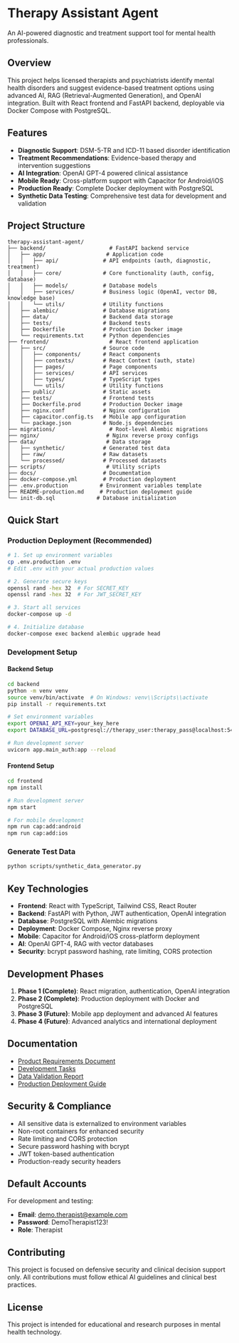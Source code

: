 # Therapy Assistant Agent

An AI-powered diagnostic and treatment support tool for mental health professionals.

## Overview

This project helps licensed therapists and psychiatrists identify mental health disorders and suggest evidence-based treatment options using advanced AI, RAG (Retrieval-Augmented Generation), and OpenAI integration. Built with React frontend and FastAPI backend, deployable via Docker Compose with PostgreSQL.

## Features

- **Diagnostic Support**: DSM-5-TR and ICD-11 based disorder identification
- **Treatment Recommendations**: Evidence-based therapy and intervention suggestions  
- **AI Integration**: OpenAI GPT-4 powered clinical assistance
- **Mobile Ready**: Cross-platform support with Capacitor for Android/iOS
- **Production Ready**: Complete Docker deployment with PostgreSQL
- **Synthetic Data Testing**: Comprehensive test data for development and validation

## Project Structure

```
therapy-assistant-agent/
├── backend/                    # FastAPI backend service
│   ├── app/                   # Application code
│   │   ├── api/              # API endpoints (auth, diagnostic, treatment)
│   │   ├── core/             # Core functionality (auth, config, database)
│   │   ├── models/           # Database models
│   │   ├── services/         # Business logic (OpenAI, vector DB, knowledge base)
│   │   └── utils/            # Utility functions
│   ├── alembic/              # Database migrations
│   ├── data/                 # Backend data storage
│   ├── tests/                # Backend tests
│   ├── Dockerfile            # Production Docker image
│   └── requirements.txt      # Python dependencies
├── frontend/                   # React frontend application
│   ├── src/                  # Source code
│   │   ├── components/       # React components
│   │   ├── contexts/         # React Context (auth, state)
│   │   ├── pages/            # Page components
│   │   ├── services/         # API services
│   │   ├── types/            # TypeScript types
│   │   └── utils/            # Utility functions
│   ├── public/               # Static assets
│   ├── tests/                # Frontend tests
│   ├── Dockerfile.prod       # Production Docker image
│   ├── nginx.conf            # Nginx configuration
│   ├── capacitor.config.ts   # Mobile app configuration
│   └── package.json          # Node.js dependencies
├── migrations/                 # Root-level Alembic migrations
├── nginx/                     # Nginx reverse proxy configs
├── data/                      # Data storage
│   ├── synthetic/            # Generated test data
│   ├── raw/                  # Raw datasets
│   └── processed/            # Processed datasets
├── scripts/                   # Utility scripts
├── docs/                     # Documentation
├── docker-compose.yml        # Production deployment
├── .env.production          # Environment variables template
├── README-production.md     # Production deployment guide
└── init-db.sql             # Database initialization
```

## Quick Start

### Production Deployment (Recommended)
```bash
# 1. Set up environment variables
cp .env.production .env
# Edit .env with your actual production values

# 2. Generate secure keys
openssl rand -hex 32  # For SECRET_KEY
openssl rand -hex 32  # For JWT_SECRET_KEY

# 3. Start all services
docker-compose up -d

# 4. Initialize database
docker-compose exec backend alembic upgrade head
```

### Development Setup

#### Backend Setup
```bash
cd backend
python -m venv venv
source venv/bin/activate  # On Windows: venv\\Scripts\\activate
pip install -r requirements.txt

# Set environment variables
export OPENAI_API_KEY=your_key_here
export DATABASE_URL=postgresql://therapy_user:therapy_pass@localhost:5432/therapy_assistant_db

# Run development server
uvicorn app.main_auth:app --reload
```

#### Frontend Setup
```bash
cd frontend
npm install

# Run development server
npm start

# For mobile development
npm run cap:add:android
npm run cap:add:ios
```

### Generate Test Data
```bash
python scripts/synthetic_data_generator.py
```

## Key Technologies

- **Frontend**: React with TypeScript, Tailwind CSS, React Router
- **Backend**: FastAPI with Python, JWT authentication, OpenAI integration
- **Database**: PostgreSQL with Alembic migrations
- **Deployment**: Docker Compose, Nginx reverse proxy
- **Mobile**: Capacitor for Android/iOS cross-platform deployment
- **AI**: OpenAI GPT-4, RAG with vector databases
- **Security**: bcrypt password hashing, rate limiting, CORS protection

## Development Phases

1. **Phase 1 (Complete)**: React migration, authentication, OpenAI integration
2. **Phase 2 (Complete)**: Production deployment with Docker and PostgreSQL
3. **Phase 3 (Future)**: Mobile app deployment and advanced AI features
4. **Phase 4 (Future)**: Advanced analytics and international deployment

## Documentation

- [Product Requirements Document](docs/PRD_Therapy_Assistant_Agent.md)
- [Development Tasks](docs/DEVELOPMENT_TASKS.md)
- [Data Validation Report](docs/data_validation_report.md)
- [Production Deployment Guide](README-production.md)

## Security & Compliance

- All sensitive data is externalized to environment variables
- Non-root containers for enhanced security
- Rate limiting and CORS protection
- Secure password hashing with bcrypt
- JWT token-based authentication
- Production-ready security headers

## Default Accounts

For development and testing:
- **Email**: demo.therapist@example.com
- **Password**: DemoTherapist123!
- **Role**: Therapist

## Contributing

This project is focused on defensive security and clinical decision support only. All contributions must follow ethical AI guidelines and clinical best practices.

## License

This project is intended for educational and research purposes in mental health technology.